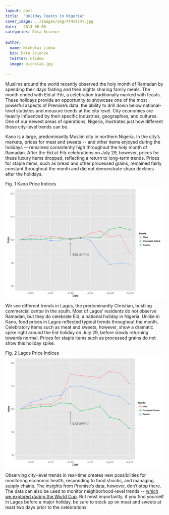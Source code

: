 ```yaml
---
layout: post
title:  "Holiday Feasts in Nigeria"
cover_image: ../images/img/4t4sts4t.jpg
date:   2014-08-06
categories: Data Science

author:
  name: Nicholai Lidow
  bio: Data Science
  twitter: nlidow
  image: nicholai.jpg

---
```


Muslims around the world recently observed the holy month of Ramadan by spending their days fasting and their nights sharing family meals. The month ended with Eid al-Fitr, a celebration traditionally marked with feasts. These holidays provide an opportunity to showcase one of the most powerful aspects of Premise’s data: the ability to drill down below national-level statistics and measure trends at the city level. City economies are heavily influenced by their specific industries, geographies, and cultures. One of our newest areas of operations, Nigeria, illustrates just how different these city-level trends can be.

Kano is a large, predominantly Muslim city in northern Nigeria. In the city’s markets, prices for meat and sweets -- and other items enjoyed during the holidays -- remained consistently high throughout the holy month of Ramadan. After the Eid al-Fitr celebrations on July 29, however, prices for these luxury items dropped, reflecting a return to long-term trends. Prices for staple items, such as bread and other processed grains, remained fairly constant throughout the month and did not demonstrate sharp declines after the holidays.

Fig. 1 Kano Price Indices
![Fig. 2 Lagos Price Indices](/images/img/sefliseufb.png)



We see different trends in Lagos, the predominantly Christian, bustling commercial center in the south. Most of Lagos’ residents do not observe Ramadan, but they do celebrate Eid, a national holiday in Nigeria. Unlike in Kano, food prices in Lagos reflected typical trends throughout the month. Celebratory items such as meat and sweets, however, show a dramatic spike right around the Eid holiday on July 29, before slowly returning towards normal. Prices for staple items such as processed grains do not show this holiday spike.

Fig. 2 Lagos Price Indices
![Fig. 1 Kano Price Indices](/images/img/2ei.png)

Observing city-level trends in real-time creates new possibilities for monitoring economic health, responding to food shocks, and managing supply chains. The insights from Premise’s data, however, don’t stop there. The data can also be used to monitor neighborhood-level trends -- [which we explored during the World Cup](http://blog.premise.com/blog/2014/06/11/world-cup-2014-inflation-edition/). But most importantly, if you find yourself in Lagos before a major holiday, be sure to stock up on meat and sweets at least two days prior to the celebrations.
